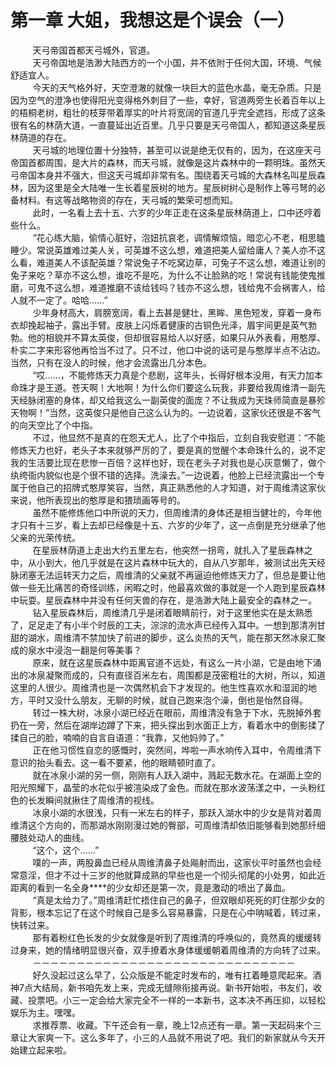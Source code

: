 <h1>第一章 大姐，我想这是个误会（一）</h1>
<div id="content">&nbsp&nbsp&nbsp&nbsp&nbsp&nbsp&nbsp&nbsp
 天弓帝国首都天弓城外，官道。
 <br/>&nbsp&nbsp&nbsp&nbsp&nbsp&nbsp&nbsp&nbsp
 天弓帝国地是浩渺大陆西方的一个小国，并不依附于任何大国，环境、气候舒适宜人。
 <br/>&nbsp&nbsp&nbsp&nbsp&nbsp&nbsp&nbsp&nbsp
 今天的天气格外好，天空澄澈的就像一块巨大的蓝色水晶，毫无杂质。只是因为空气的澄净也使得阳光变得格外刺目了一些，幸好，官道两旁生长着百年以上的梧桐老树，粗壮的枝芽带着厚实的叶片将宽阔的官道几乎完全遮挡，形成了这条很有名的林荫大道，一直蔓延出近百里。几乎只要是天弓帝国人，都知道这条星辰林荫道的存在。
 <br/>&nbsp&nbsp&nbsp&nbsp&nbsp&nbsp&nbsp&nbsp
 天弓城的地理位置十分独特，甚至可以说是绝无仅有的，因为，在这座天弓帝国首都周围，是大片的森林，而天弓城，就像是这片森林中的一颗明珠。虽然天弓帝国本身并不强大，但这天弓城却非常有名。围绕着天弓城的大森林名叫星辰森林，因为这里是全大陆唯一生长着星辰树的地方。星辰树树心是制作上等弓弩的必备材料。有这等战略物资的存在，天弓城的繁荣可想而知。
 <br/>&nbsp&nbsp&nbsp&nbsp&nbsp&nbsp&nbsp&nbsp
 此时，一名看上去十五、六岁的少年正走在这条星辰林荫道上，口中还哼着些什么。
 <br/>&nbsp&nbsp&nbsp&nbsp&nbsp&nbsp&nbsp&nbsp
 “花心练大脑，偷情心脏好，泡妞抗哀老，调情解烦恼，暗恋心不老，相思瞌睡少。常说英雄难过美人关，可英雄不这么想，难道把美人留给庸人？美人亦不这么看，难道美人不该配英雄？常说兔子不吃窝边草，可兔子不这么想，难道让别的兔子来吃？草亦不这么想，谁吃不是吃，为什么不让脸熟的吃！常说有钱能使鬼推磨，可鬼不这么想，难道推磨不该给钱吗？钱亦不这么想，钱给鬼不会祸害人，给人就不一定了。哈哈……”
 <br/>&nbsp&nbsp&nbsp&nbsp&nbsp&nbsp&nbsp&nbsp
 少年身材高大，肩膀宽阔，看上去甚是健壮，黑眸、黑色短发，穿着一身布衣却挽起袖子，露出手臂。皮肤上闪烁着健康的古铜色光泽，眉宇间更是英气勃勃。他的相貌并不算太英俊，但却很容易给人以好感，如果只从外表看，用憨厚、朴实二字来形容他再恰当不过了。只不过，他口中说的话可是与憨厚半点不沾边。当然，只有在没人的时候，他才会流露出几分本色。
 <br/>&nbsp&nbsp&nbsp&nbsp&nbsp&nbsp&nbsp&nbsp
 “哎……，不能修炼天力真是个悲剧，这年头，长得好根本没用，有天力加本命珠才是王道。苍天啊！大地啊！为什么你们要这么玩我，非要给我周维清一副先天经脉闭塞的身体，却又给我这么一副英俊的面庞？不让我成为天珠师简直是暴殄天物啊！”当然，这英俊只是他自己这么认为的。一边说着，这家伙还很是不客气的向天空比了个中指。
 <br/>&nbsp&nbsp&nbsp&nbsp&nbsp&nbsp&nbsp&nbsp
 不过，他显然不是真的在怨天尤人，比了个中指后，立刻自我安慰道：“不能修炼天力也好，老头子本来就够严厉的了，要是真的觉醒个本命珠什么的，说不定我的生活要比现在悲惨一百倍？这样也好，现在老头子对我也是心灰意懒了，做个纨绔衙内貌似也是个很不错的选择。洗澡去。”一边说着，他脸上已经流露出一个专属于他自己的招牌式憨厚笑容，当然，真正熟悉他的人才知道，对于周维清这家伙来说，他所表现出的憨厚是和猥琐画等号的。
 <br/>&nbsp&nbsp&nbsp&nbsp&nbsp&nbsp&nbsp&nbsp
 虽然不能修炼他口中所说的天力，但周维清的身体还是相当健壮的，今年他才只有十三岁，看上去却已经像是十五、六岁的少年了，这一点倒是充分继承了他父亲的光荣传统。
 <br/>&nbsp&nbsp&nbsp&nbsp&nbsp&nbsp&nbsp&nbsp
 在星辰林荫道上走出大约五里左右，他突然一拐弯，就扎入了星辰森林之中，从小到大，他几乎就是在这片森林中玩大的，自从八岁那年，被测试出先天经脉闭塞无法运转天力之后，周维清的父亲就不再逼迫他修炼天力了，但总是要让他做一些无比痛苦的奇怪训练，闲暇之时，他最喜欢做的事就是一个人跑到星辰森林中玩耍。星辰森林中并没有任何天兽的存在，是浩渺大陆上最安全的森林之一。
 <br/>&nbsp&nbsp&nbsp&nbsp&nbsp&nbsp&nbsp&nbsp
 钻入星辰森林后，周维清几乎是闭着眼睛前行，对于这里他实在是太熟悉了，足足走了有小半个时辰的工夫，淙淙的流水声已经传入耳中。一想到那清冽甘甜的湖水，周维清不禁加快了前进的脚步，这么炎热的天气，能在那天然冰泉汇聚成的泉水中浸泡一翻是何等美事？
 <br/>&nbsp&nbsp&nbsp&nbsp&nbsp&nbsp&nbsp&nbsp
 原来，就在这星辰森林中距离官道不远处，有这么一片小湖，它是由地下涌出的冰泉凝聚而成的，只有直径百米左右，周围都是茂密粗壮的大树，所以，知道这里的人很少。周维清也是一次偶然机会下才发现的。他生性喜欢水和湿润的地方，平时又没什么朋友，无聊的时候，就自己跑来泡个澡，倒也是怡然自得。
 <br/>&nbsp&nbsp&nbsp&nbsp&nbsp&nbsp&nbsp&nbsp
 转过一株大树，冰泉小湖已经近在眼前，周维清没有急于下水，先脱掉外套扔在一旁，然后在湖岸边蹲了下来，把头探出到水面正上方，看着水中的倒影揉了揉自己的脸，喃喃的自言自语道：“我靠，又他妈帅了。”
 <br/>&nbsp&nbsp&nbsp&nbsp&nbsp&nbsp&nbsp&nbsp
 正在他习惯性自恋的感慨时，突然间，哗啦一声水响传入耳中，令周维清下意识的抬头看去。这一看不要紧，他的眼睛顿时直了。
 <br/>&nbsp&nbsp&nbsp&nbsp&nbsp&nbsp&nbsp&nbsp
 就在冰泉小湖的另一侧，刚刚有人跃入湖中，溅起无数水花。在湖面上空的阳光照耀下，晶莹的水花似乎被渲染成了金色。而就在那水波荡漾之中，一头粉红色的长发瞬间就揪住了周维清的视线。
 <br/>&nbsp&nbsp&nbsp&nbsp&nbsp&nbsp&nbsp&nbsp
 冰泉小湖的水很浅，只有一米左右的样子，那跃入湖水中的少女是背对着周维清这个方向的，而那湖水刚刚漫过她的臀部，可周维清却依旧能够看到她那纤细腰肢处动人的曲线。
 <br/>&nbsp&nbsp&nbsp&nbsp&nbsp&nbsp&nbsp&nbsp
 “这个，这个……”
 <br/>&nbsp&nbsp&nbsp&nbsp&nbsp&nbsp&nbsp&nbsp
 噗的一声，两股鼻血已经从周维清鼻子处飚射而出，这家伙平时虽然也会经常意淫，但才不过十三岁的他就算成熟的早些也是一个彻头彻尾的小处男，如此近距离的看到一名全身****的少女却还是第一次，竟是激动的喷出了鼻血。
 <br/>&nbsp&nbsp&nbsp&nbsp&nbsp&nbsp&nbsp&nbsp
 “真是太给力了。”周维清赶忙捂住自己的鼻子，但双眼却死死的盯住那少女的背影，根本忘记了在这个时候自己是多么容易暴露，只是在心中呐喊着，转过来，快转过来。
 <br/>&nbsp&nbsp&nbsp&nbsp&nbsp&nbsp&nbsp&nbsp
 那有着粉红色长发的少女就像是听到了周维清的呼唤似的，竟然真的缓缓转过身来，她的情绪明显很兴奋，双手撩着水身体缓缓朝着周维清的方向转了过来。
 <br/>&nbsp&nbsp&nbsp&nbsp&nbsp&nbsp&nbsp&nbsp
 －－－－－－－－－－－－－－－－－－－－－－－－－－－－－－
 <br/>&nbsp&nbsp&nbsp&nbsp&nbsp&nbsp&nbsp&nbsp
 好久没起过这么早了，公众版是不能定时发布的，唯有扛着睡意爬起来。酒神7点大结局，新书咱先发上来，完成无缝隙衔接再说。新书开始啦，书友们，收藏、投票吧。小三一定会给大家完全不一样的一本新书，这本决不再压抑，以轻松娱乐为主。嘿嘿。
 <br/>&nbsp&nbsp&nbsp&nbsp&nbsp&nbsp&nbsp&nbsp
 求推荐票、收藏。下午还会有一章，晚上12点还有一章。第一天起码来个三章让大家爽一下。这么多年了，小三的人品就不用说了吧。我们的新家就从今天开始建立起来啦。
 <br/>&nbsp&nbsp&nbsp&nbsp&nbsp&nbsp&nbsp&nbsp
</div>
